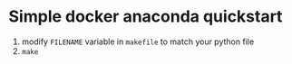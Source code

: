 # Simple docker anaconda quickstart

1. modify `FILENAME` variable in `makefile` to match your python file
2. `make`

